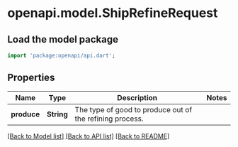 # openapi.model.ShipRefineRequest

## Load the model package
```dart
import 'package:openapi/api.dart';
```

## Properties
Name | Type | Description | Notes
------------ | ------------- | ------------- | -------------
**produce** | **String** | The type of good to produce out of the refining process. | 

[[Back to Model list]](../README.md#documentation-for-models) [[Back to API list]](../README.md#documentation-for-api-endpoints) [[Back to README]](../README.md)


